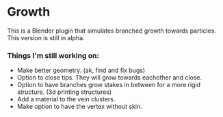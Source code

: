 # Growth

This is a Blender plugin that simulates branched growth towards particles. This version is still in alpha.

### Things I'm still working on:

- Make better geometry. (ak, find and fix bugs)
- Option to close tips. They will grow towards eachother and close.
- Option to have branches grow stakes in between for a more rigid structure. (3d printing structures)
- Add a material to the vein clusters.
- Make option to have the vertex without skin.